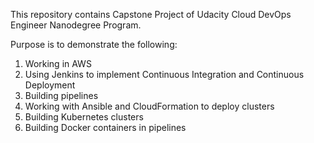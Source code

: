 This repository contains Capstone Project of Udacity Cloud DevOps Engineer Nanodegree Program.

Purpose is to demonstrate the following:
1) Working in AWS
2) Using Jenkins to implement Continuous Integration and Continuous Deployment
3) Building pipelines
4) Working with Ansible and CloudFormation to deploy clusters
5) Building Kubernetes clusters
6) Building Docker containers in pipelines
